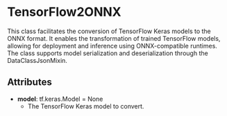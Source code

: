 # TensorFlow2ONNX

This class facilitates the conversion of TensorFlow Keras models to the ONNX format. It enables the transformation of trained TensorFlow models, allowing for deployment and inference using ONNX-compatible runtimes. The class supports model serialization and deserialization through the DataClassJsonMixin.

## Attributes

- **model**: tf.keras.Model = None
  - The TensorFlow Keras model to convert.




